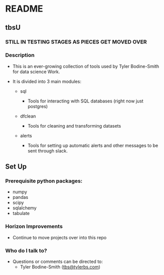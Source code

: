 # README #

## tbsU ##

### STILL IN TESTING STAGES AS PIECES GET MOVED OVER

### Description ###

* This is an ever-growing collection of tools used by Tyler Bodine-Smith for data science Work.

* It is divided into 3 main modules:
  * sql
    * Tools for interacting with SQL databases (right now just postgres)
  
  * dfclean
    * Tools for cleaning and transforming datasets

  * alerts
    * Tools for setting up automatic alerts and other messages to be sent through slack.  

## Set Up ##

### Prerequisite python packages: ###

 * numpy
 * pandas
 * scipy
 * sqlalchemy
 * tabulate

### Horizon Improvements ###
* Continue to move projects over into this repo

### Who do I talk to? ###

* Questions or comments can be directed to:
    * Tyler Bodine-Smith (tbs@tylerbs.com)